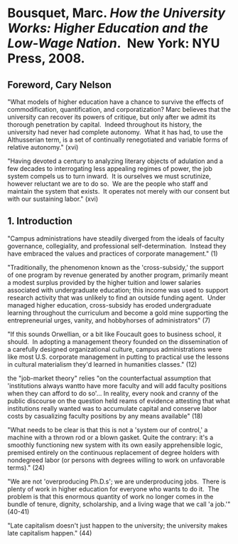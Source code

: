 # Bousquet, Marc. *How the University Works: Higher Education and the Low-Wage Nation*.  New York: NYU Press, 2008.

## Foreword, Cary Nelson

"What models of higher education have a chance to survive the effects of commodification, quantification, and corporatization? Marc believes that the university can recover its powers of critique, but only after we admit its thorough penetration by capital.  Indeed throughout its history, the university had never had complete autonomy.  What it has had, to use the Althusserian term, is a set of continually renegotiated and variable forms of relative autonomy." (xvi)

"Having devoted a century to analyzing literary objects of adulation and a few decades to interrogating less appealing regimes of power, the job system compels us to turn inward.  It is ourselves we must scrutinize, however reluctant we are to do so.  We are the people who staff and maintain the system that exists.  It operates not merely with our consent but with our sustaining labor." (xvi)

## 1. Introduction

"Campus administrations have steadily diverged from the ideals of faculty governance, collegiality, and professional self-determination.  Instead they have embraced the values and practices of corporate management." (1)

"Traditionally, the phenomenon known as the 'cross-subsidy,' the support of one program by revenue generated by another program, primarily meant a modest surplus provided by the higher tuition and lower salaries associated with undergraduate education; this income was used to support research activity that was unlikely to find an outside funding agent.  Under managed higher education, cross-subsidy has eroded undergraduate learning throughout the curriculum and become a gold mine supporting the entrepreneurial urges, vanity, and hobbyhorses of administrators" (7)

"If this sounds Orwellian, or a bit like Foucault goes to business school, it should.  In adopting a management theory founded on the dissemination of a carefully designed organizational culture, campus administrations were like most U.S. corporate management in putting to practical use the lessons in cultural materialism they'd learned in humanities classes." (12)

the "job-market theory" relies "on the counterfactual assumption that 'institutions always wantto have more faculty and will add faculty positions when they can afford to do so'... In reality, every nook and cranny of the public discourse on the question held reams of evidence attesting that what institutions really wanted was to accumulate capital and conserve labor costs by casualizing faculty positions by any means available" (18)

"What needs to be clear is that this is not a 'system our of control,' a machine with a thrown rod or a blown gasket. Quite the contrary: it's a smoothly functioning new system with its own easily apprehensible logic, premised entirely on the continuous replacement of degree holders with nondegreed labor (or persons with degrees willing to work on unfavorable terms)." (24)

"We are not 'overproducing Ph.D.s'; we are underproducing jobs.  There is plenty of work in higher education for everyone who wants to do it.  The problem is that this enormous quantity of work no longer comes in the bundle of tenure, dignity, scholarship, and a living wage that we call 'a job.'" (40-41)

"Late capitalism doesn't just happen to the university; the university makes late capitalism happen." (44)
